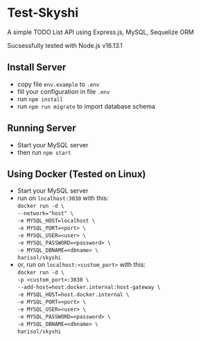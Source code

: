 # Test-Skyshi

A simple TODO List API using Express.js, MySQL, Sequelize ORM  

Sucsessfully tested with Node.js v16.13.1

## Install Server  
- copy file `env.example` to `.env`  
- fill your configuration in file `.env`  
- run `npm install`  
- run `npm run migrate` to import database schema  

## Running Server  
- Start your MySQL server
- then run `npm start`  

## Using Docker (Tested on Linux)  
- Start your MySQL server
- run on `localhost:3030` with this:\
`docker run -d \`\
`--network="host" \`\
`-e MYSQL_HOST=localhost \`\
`-e MYSQL_PORT=<port> \`\
`-e MYSQL_USER=<user> \`\
`-e MYSQL_PASSWORD=<password> \`\
`-e MYSQL_DBNAME=<dbname> \`\
`harisol/skyshi`
- or, run on `localhost:<custom_port>`  with this:\
`docker run -d \`\
`-p <custom_port>:3030 \`\
`--add-host=host.docker.internal:host-gateway \`\
`-e MYSQL_HOST=host.docker.internal \`\
`-e MYSQL_PORT=<port> \`\
`-e MYSQL_USER=<user> \`\
`-e MYSQL_PASSWORD=<password> \`\
`-e MYSQL_DBNAME=<dbname> \`\
`harisol/skyshi`
